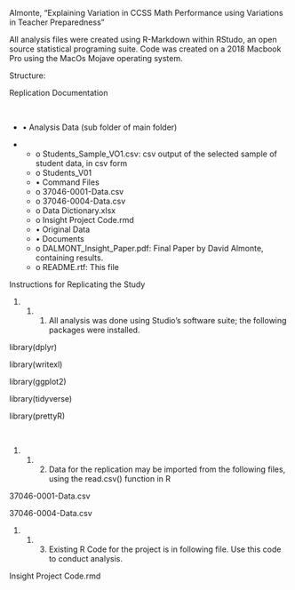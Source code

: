 Almonte, “Explaining Variation in CCSS Math Performance using Variations in Teacher Preparedness”



All analysis files were created using R-Markdown within RStudo, an open source statistical programing suite. Code was created on a 2018 Macbook Pro using the MacOs Mojave operating system. 



Structure:



Replication Documentation

​	

- •	Analysis Data (sub folder of main folder) 

- - o	Students_Sample_VO1.csv: csv output of the selected sample of student data, in csv form
  - o	Students_V01
  - •	Command Files
  - o	37046-0001-Data.csv
  - o	37046-0004-Data.csv
  - o	Data Dictionary.xlsx
  - o	Insight Project Code.rmd
  - •	Original Data
  - •	Documents
  - o	DALMONT_Insight_Paper.pdf: Final Paper by David Almonte, containing results.
  - o	README.rtf: This file



Instructions for Replicating the Study



1. 1. 1.	All analysis was done using Studio’s software suite; the following packages were installed.



library(dplyr)

library(writexl)

library(ggplot2)

library(tidyverse)

library(prettyR)

​		



1. 1. 2.	Data for the replication may be imported from the following files, using the read.csv() function in R



37046-0001-Data.csv

37046-0004-Data.csv



1. 1. 3.	Existing R Code for the project is in following file. Use this code to conduct analysis.



Insight Project Code.rmd